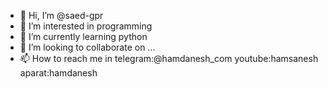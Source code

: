 - 👋 Hi, I’m @saed-gpr
- 👀 I’m interested in programming
- 🌱 I’m currently learning python
- 💞️ I’m looking to collaborate on ...
- 📫 How to reach me in telegram:@hamdanesh_com youtube:hamsanesh aparat:hamdanesh

<!---
saed-gpr/saed-gpr is a ✨ special ✨ repository because its `README.md` (this file) appears on your GitHub profile.
You can click the Preview link to take a look at your changes.
--->
